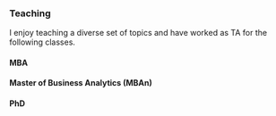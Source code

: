 ### Teaching 

I enjoy teaching a diverse set of topics and have worked as TA for the following classes.

#### MBA 

#### Master of Business Analytics (MBAn)

#### PhD 

